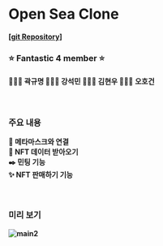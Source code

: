 
  <b>
    
# Open Sea Clone
  <a href="https://github.com/codestates-beb/BEB-06-Cryptopunk4">[git Repository]</a>

### :star: Fantastic 4 member :star:

#### 🙆🏻‍♂️ 곽규명 🙆🏻‍♂️ 강석민 🙆🏻‍♂️ 김현우 🙆🏻‍♂️ 오호건

<br/>

### 주요 내용

:diamond_shape_with_a_dot_inside: 메타마스크와 연결 <br/>
:memo: NFT 데이터 받아오기 <br/>
:black_nib: 민팅 기능 <br/>
:sparkles: NFT 판매하기 기능 <br/>
<br/><br/>

### 미리 보기

![main2](https://user-images.githubusercontent.com/78360207/197763600-8389a130-8262-4713-9795-31d5bee9f661.gif)

 </b>
